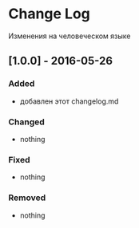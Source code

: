 # Change Log
Изменения на человеческом языке

## [1.0.0] - 2016-05-26
### Added
- добавлен этот changelog.md

### Changed
- nothing

### Fixed
- nothing

### Removed
- nothing
